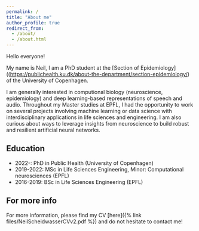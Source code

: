 ```yaml
---
permalink: /
title: "About me"
author_profile: true
redirect_from:
  - /about/
  - /about.html
---
```


Hello everyone!

My name is Neil, I am a PhD student at the [Section of Epidemiology]((https://publichealth.ku.dk/about-the-department/section-epidemiology/) of the University of Copenhagen.

I am generally interested in computional biology (neuroscience, epidemiology) and deep learning-based representations of speech and audio. Throughout my Master studies at EPFL, I had the opportunity to work on several projects involving machine learning or data science with interdisciplinary applications in life sciences and engineering. I am also curious about ways to leverage insights from neuroscience to build robust and resilient artificial neural networks.

Education
------
* 2022-: PhD in Public Health (University of Copenhagen)
* 2019-2022: MSc in Life Sciences Engineering, Minor: Computational neurosciences (EPFL)
* 2016-2019: BSc in Life Sciences Engineering (EPFL)

For more info
------
For more information, please find my CV [here]({% link files/NeilScheidwasserCVv2.pdf %}) and do not hesitate to contact me!
